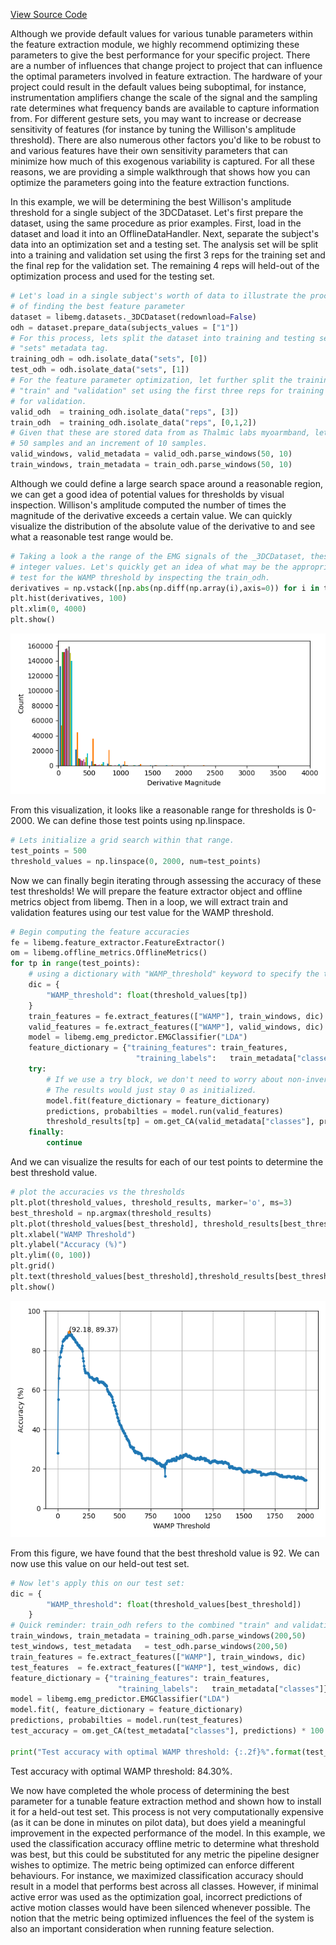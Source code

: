 [View Source Code](https://github.com/libemg/LibEMG_FeatureOptimization_Showcase)

<style>
    .center {
        display: block;
        margin-left: auto;
        margin-right: auto;
        width: 50%;
    }
</style>

Although we provide default values for various tunable parameters within the feature extraction module, we highly recommend optimizing these parameters to give the best performance for your specific project. There are a number of influences that change project to project that can influence the optimal parameters involved in feature extraction. The hardware of your project could result in the default values being suboptimal, for instance, instrumentation amplifiers change the scale of the signal and the sampling rate determines what frequency bands are available to capture information from. For different gesture sets, you may want to increase or decrease sensitivity of features (for instance by tuning the Willison's amplitude threshold). There are also numerous other factors you'd like to be robust to and various features have their own sensitivity parameters that can minimize how much of this exogenous variability is captured. For all these reasons, we are providing a simple walkthrough that shows how you can optimize the parameters going into the feature extraction functions.

In this example, we will be determining the best Willison's amplitude threshold for a single subject of the 3DCDataset. Let's first prepare the dataset, using the same procedure as prior examples. First, load in the dataset and load it into an OfflineDataHandler. Next, separate the subject's data into an optimization set and a testing set. The analysis set will be split into a training and validation set using the first 3 reps for the training set and the final rep for the validation set. The remaining 4 reps will held-out of the optimization process and used for the testing set.

```Python
# Let's load in a single subject's worth of data to illustrate the process
# of finding the best feature parameter
dataset = libemg.datasets._3DCDataset(redownload=False)
odh = dataset.prepare_data(subjects_values = ["1"])
# For this process, lets split the dataset into training and testing sets using the 
# "sets" metadata tag.
training_odh = odh.isolate_data("sets", [0])
test_odh = odh.isolate_data("sets", [1])
# For the feature parameter optimization, let further split the training dataset into a 
# "train" and "validation" set using the first three reps for training and the final rep
# for validation. 
valid_odh  = training_odh.isolate_data("reps", [3])
train_odh  = training_odh.isolate_data("reps", [0,1,2])
# Given that these are stored data from as Thalmic labs myoarmband, lets use a window size of
# 50 samples and an increment of 10 samples.
valid_windows, valid_metadata = valid_odh.parse_windows(50, 10)
train_windows, train_metadata = train_odh.parse_windows(50, 10)
```

Although we could define a large search space around a reasonable region, we can get a good idea of potential values for thresholds by visual inspection. Willison's amplitude computed the number of times the magnitude of the derivative exceeds a certain value. We can quickly visualize the distribution of the absolute value of the derivative to and see what a reasonable test range would be.

```Python
# Taking a look a the range of the EMG signals of the _3DCDataset, these seem to be 
# integer values. Let's quickly get an idea of what may be the appropriate range to 
# test for the WAMP threshold by inspecting the train_odh.
derivatives = np.vstack([np.abs(np.diff(np.array(i),axis=0)) for i in train_odh.data[:]])
plt.hist(derivatives, 100)
plt.xlim(0, 4000)
plt.show()
```
![](derivative_values.png)

From this visualization, it looks like a reasonable range for thresholds is 0-2000. We can define those test points using np.linspace.
```Python
# Lets initialize a grid search within that range.
test_points = 500
threshold_values = np.linspace(0, 2000, num=test_points)
```

Now we can finally begin iterating through assessing the accuracy of these test thresholds! We will prepare the feature extractor object and offline metrics object from libemg. Then in a loop, we will extract train and validation features using our test value for the WAMP threshold.

```Python
# Begin computing the feature accuracies
fe = libemg.feature_extractor.FeatureExtractor()
om = libemg.offline_metrics.OfflineMetrics()
for tp in range(test_points):
    # using a dictionary with "WAMP_threshold" keyword to specify the test point
    dic = {
        "WAMP_threshold": float(threshold_values[tp])
    }
    train_features = fe.extract_features(["WAMP"], train_windows, dic)
    valid_features = fe.extract_features(["WAMP"], valid_windows, dic)
    model = libemg.emg_predictor.EMGClassifier("LDA")
    feature_dictionary = {"training_features": train_features,
                            "training_labels":   train_metadata["classes"]}
    try:
        # If we use a try block, we don't need to worry about non-invertable matrices
        # The results would just stay 0 as initialized.
        model.fit(feature_dictionary = feature_dictionary)
        predictions, probabilties = model.run(valid_features)
        threshold_results[tp] = om.get_CA(valid_metadata["classes"], predictions) * 100
    finally:
        continue
```

And we can visualize the results for each of our test points to determine the best threshold value.

```Python
# plot the accuracies vs the thresholds
plt.plot(threshold_values, threshold_results, marker='o', ms=3)
best_threshold = np.argmax(threshold_results)
plt.plot(threshold_values[best_threshold], threshold_results[best_threshold], marker="*", ms=5)
plt.xlabel("WAMP Threshold")
plt.ylabel("Accuracy (%)")
plt.ylim((0, 100))
plt.grid()
plt.text(threshold_values[best_threshold],threshold_results[best_threshold], "({:.2f}, {:.2f})".format(threshold_values[best_threshold],threshold_results[best_threshold] ))
plt.show()
```
![](wamp_ROC.png)

From this figure, we have found that the best threshold value is 92. We can now use this value on our held-out test set.

```Python
# Now let's apply this on our test set:
dic = {
        "WAMP_threshold": float(threshold_values[best_threshold])
    }
# Quick reminder: train_odh refers to the combined "train" and validation set
train_windows, train_metadata = training_odh.parse_windows(200,50)
test_windows, test_metadata   = test_odh.parse_windows(200,50)
train_features = fe.extract_features(["WAMP"], train_windows, dic)
test_features  = fe.extract_features(["WAMP"], test_windows, dic)
feature_dictionary = {"training_features": train_features,
                        "training_labels":   train_metadata["classes"]}
model = libemg.emg_predictor.EMGClassifier("LDA")
model.fit(, feature_dictionary = feature_dictionary)
predictions, probabilties = model.run(test_features)
test_accuracy = om.get_CA(test_metadata["classes"], predictions) * 100 

print("Test accuracy with optimal WAMP threshold: {:.2f}%".format(test_accuracy))
```
Test accuracy with optimal WAMP threshold: 84.30%.

We now have completed the whole process of determining the best parameter for a tunable feature extraction method and shown how to install it for a held-out test set. This process is not very computationally expensive (as it can be done in minutes on pilot data), but does yield a meaningful improvement in the expected performance of the model. In this example, we used the classification accuracy offline metric to determine what threshold was best, but this could be substituted for any metric the pipeline designer wishes to optimize. The metric being optimized can enforce different behaviours. For instance, we maximized classification accuracy should result in a model that performs best across all classes. However, if minimal active error was used as the optimization goal, incorrect predictions of active motion classes would have been silenced whenever possible. The notion that the metric being optimized influences the feel of the system is also an important consideration when running feature selection.
